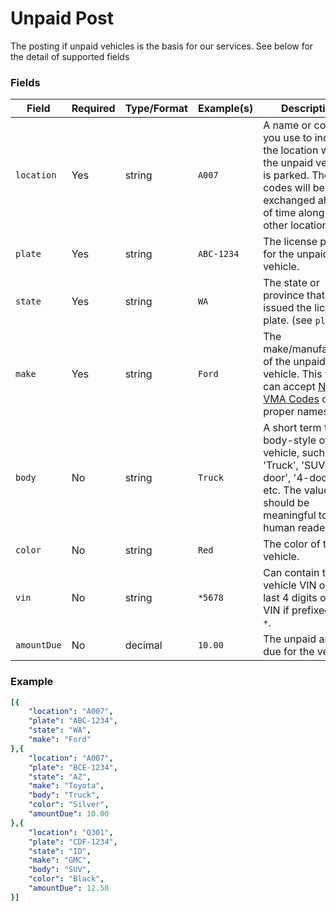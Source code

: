 # Unpaid Post

The posting if unpaid vehicles is the basis for our services.  See below for the detail of supported fields

### Fields
| Field | Required | Type/Format | Example(s) | Description|
|-------|----------|-------------|---------|------------|
| `location` | Yes | string | `A007` | A name or code you use to indicate the location where the unpaid vehicle is parked. These codes will be exchanged ahead of time along with other location data. |
| `plate` | Yes | string | `ABC-1234` | The license plate for the unpaid vehicle. |
| `state` | Yes | string | `WA` | The state or province that issued the license plate. (see `plate`) |
| `make` | Yes | string | `Ford` | The make/manufacturer of the unpaid vehicle.  This field can accept [NCIC   VMA Codes](https://wilenet.widoj.gov/sites/default/files/public_files-2021-01/ncic_code_manual_-_dec_31_2020.pdf) or proper names.  |
| `body` | No | string | `Truck` | A short term for the body-style of the vehicle, such as 'Truck', 'SUV', '2-door', '4-door', etc.  The value should be meaningful to a human reader. |
| `color` | No | string | `Red` | The color of the vehicle. |
| `vin` | No | string | `*5678` | Can contain the full vehicle VIN or the last 4 digits of the VIN if prefixed with `*`. |
| `amountDue` | No | decimal | `10.00` | The unpaid amount due for the vehicle. |

### Example

```yaml
[{
    "location": "A007",
    "plate": "ABC-1234",
    "state": "WA",
    "make": "Ford"
},{
    "location": "A007",
    "plate": "BCE-1234",
    "state": "AZ",
    "make": "Toyota",
    "body": "Truck",
    "color": "Silver",
    "amountDue": 10.00
},{
    "location": "Q301",
    "plate": "CDF-1234",
    "state": "ID",
    "make": "GMC",
    "body": "SUV",
    "color": "Black",
    "amountDue": 12.50
}]
```


 
